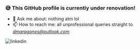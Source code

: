 ### :sweat_smile: This GitHub profile is currently under renovation!

* 💬 Ask me about: nothing atm lol
* 📫 How to reach me: all unprofessional queries straight to *dmaragones@outlook.com*

![linkedin](https://img.shields.io/badge/linkedin-here!-blue?link=https%3A%2F%2Fwww.linkedin.com%2Fin%2Fdarren-miguel-aragones-1aa065195%2F
)

<!--

Maybe I could add a bot which cycles through different quotes and emojis for this README.md?
**ara-gone/ara-gone** is a ✨ _special_ ✨ repository because its `README.md` (this file) appears on your GitHub profile.

![github](https://img.shields.io/badge/GitHub-000000?style=for-the-badge&logo=GitHub&logoColor=white)

Here are some ideas to get you started:

- 🔭 I’m currently working on ...
- 🌱 I’m currently learning ...
- 👯 I’m looking to collaborate on ...
- 🤔 I’m looking for help with ...
- 💬 Ask me about ...
- 📫 How to reach me: ...
- 😄 Pronouns: ...
- ⚡ Fun fact: ...
-->
